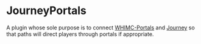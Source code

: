 # JourneyPortals

A plugin whose sole purpose is to connect [WHIMC-Portals](https://github.com/whimc/Portals) and [Journey](https://github.com/whimxiqal/journey) so that paths will direct players through portals if appropriate.